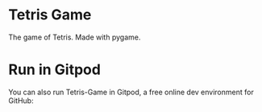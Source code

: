 # Tetris Game
The game of Tetris. Made with pygame.


# Run in Gitpod

You can also run Tetris-Game in Gitpod, a free online dev environment for GitHub:
